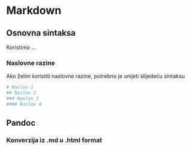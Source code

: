 # Markdown

## Osnovna sintaksa
Koristimo ...

### Naslovne razine
Ako želim koristiti naslovne razine, potrebno je unijeti slijedeću sintaksu
```bash
# Naslov 1
## Naslov 2
### Naslov 3
#### Naslov 4
```

## Pandoc

### Konverzija iz .md u .html format
